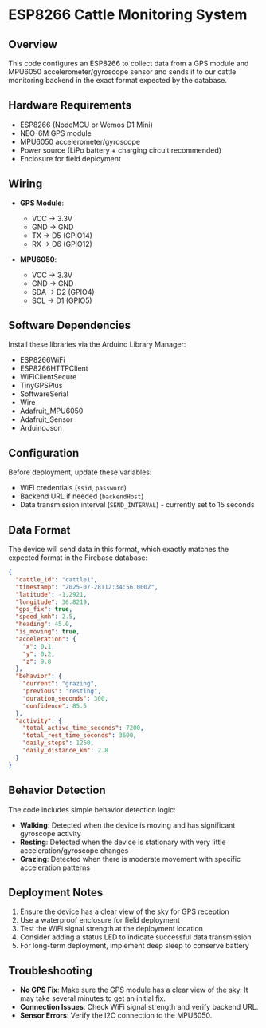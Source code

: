 # ESP8266 Cattle Monitoring System

## Overview
This code configures an ESP8266 to collect data from a GPS module and MPU6050 accelerometer/gyroscope sensor and sends it to our cattle monitoring backend in the exact format expected by the database.

## Hardware Requirements
- ESP8266 (NodeMCU or Wemos D1 Mini)
- NEO-6M GPS module 
- MPU6050 accelerometer/gyroscope
- Power source (LiPo battery + charging circuit recommended)
- Enclosure for field deployment

## Wiring
- **GPS Module**:
  - VCC → 3.3V
  - GND → GND
  - TX → D5 (GPIO14)
  - RX → D6 (GPIO12)

- **MPU6050**:
  - VCC → 3.3V
  - GND → GND
  - SDA → D2 (GPIO4)
  - SCL → D1 (GPIO5)

## Software Dependencies
Install these libraries via the Arduino Library Manager:
- ESP8266WiFi
- ESP8266HTTPClient
- WiFiClientSecure
- TinyGPSPlus
- SoftwareSerial
- Wire
- Adafruit_MPU6050
- Adafruit_Sensor
- ArduinoJson

## Configuration
Before deployment, update these variables:
- WiFi credentials (`ssid`, `password`)
- Backend URL if needed (`backendHost`)
- Data transmission interval (`SEND_INTERVAL`) - currently set to 15 seconds

## Data Format
The device will send data in this format, which exactly matches the expected format in the Firebase database:
```json
{
  "cattle_id": "cattle1",
  "timestamp": "2025-07-28T12:34:56.000Z",
  "latitude": -1.2921,
  "longitude": 36.8219,
  "gps_fix": true,
  "speed_kmh": 2.5,
  "heading": 45.0,
  "is_moving": true,
  "acceleration": {
    "x": 0.1,
    "y": 0.2,
    "z": 9.8
  },
  "behavior": {
    "current": "grazing",
    "previous": "resting",
    "duration_seconds": 300,
    "confidence": 85.5
  },
  "activity": {
    "total_active_time_seconds": 7200,
    "total_rest_time_seconds": 3600,
    "daily_steps": 1250,
    "daily_distance_km": 2.8
  }
}
```

## Behavior Detection
The code includes simple behavior detection logic:
- **Walking**: Detected when the device is moving and has significant gyroscope activity
- **Resting**: Detected when the device is stationary with very little acceleration/gyroscope changes
- **Grazing**: Detected when there is moderate movement with specific acceleration patterns

## Deployment Notes
1. Ensure the device has a clear view of the sky for GPS reception
2. Use a waterproof enclosure for field deployment
3. Test the WiFi signal strength at the deployment location
4. Consider adding a status LED to indicate successful data transmission
5. For long-term deployment, implement deep sleep to conserve battery

## Troubleshooting
- **No GPS Fix**: Make sure the GPS module has a clear view of the sky. It may take several minutes to get an initial fix.
- **Connection Issues**: Check WiFi signal strength and verify backend URL.
- **Sensor Errors**: Verify the I2C connection to the MPU6050.
